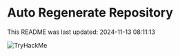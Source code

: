 # Auto Regenerate Repository

This README was last updated: 2024-11-13 08:11:13

 ![TryHackMe](https://tryhackme.com/badge/533634)